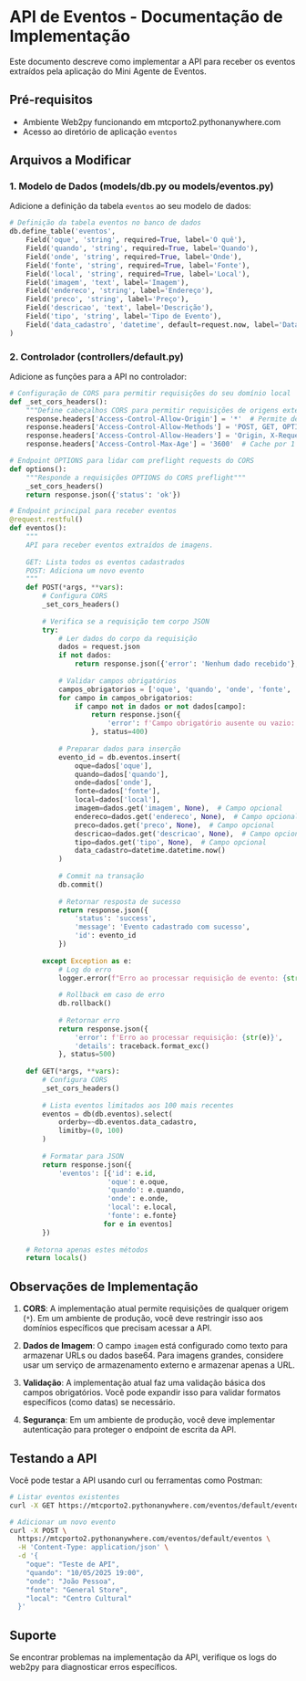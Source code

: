 # API de Eventos - Documentação de Implementação

Este documento descreve como implementar a API para receber os eventos extraídos pela aplicação do Mini Agente de Eventos.

## Pré-requisitos

- Ambiente Web2py funcionando em mtcporto2.pythonanywhere.com
- Acesso ao diretório de aplicação `eventos`

## Arquivos a Modificar

### 1. Modelo de Dados (models/db.py ou models/eventos.py)

Adicione a definição da tabela `eventos` ao seu modelo de dados:

```python
# Definição da tabela eventos no banco de dados
db.define_table('eventos',
    Field('oque', 'string', required=True, label='O quê'),
    Field('quando', 'string', required=True, label='Quando'),
    Field('onde', 'string', required=True, label='Onde'),
    Field('fonte', 'string', required=True, label='Fonte'),
    Field('local', 'string', required=True, label='Local'),
    Field('imagem', 'text', label='Imagem'),
    Field('endereco', 'string', label='Endereço'),
    Field('preco', 'string', label='Preço'),
    Field('descricao', 'text', label='Descrição'),
    Field('tipo', 'string', label='Tipo de Evento'),
    Field('data_cadastro', 'datetime', default=request.now, label='Data de Cadastro')
)
```

### 2. Controlador (controllers/default.py)

Adicione as funções para a API no controlador:

```python
# Configuração de CORS para permitir requisições do seu domínio local
def _set_cors_headers():
    """Define cabeçalhos CORS para permitir requisições de origens externas"""
    response.headers['Access-Control-Allow-Origin'] = '*'  # Permite de qualquer origem - Restrinja em produção
    response.headers['Access-Control-Allow-Methods'] = 'POST, GET, OPTIONS'
    response.headers['Access-Control-Allow-Headers'] = 'Origin, X-Requested-With, Content-Type, Accept, Authorization'
    response.headers['Access-Control-Max-Age'] = '3600'  # Cache por 1 hora

# Endpoint OPTIONS para lidar com preflight requests do CORS
def options():
    """Responde a requisições OPTIONS do CORS preflight"""
    _set_cors_headers()
    return response.json({'status': 'ok'})

# Endpoint principal para receber eventos
@request.restful()
def eventos():
    """
    API para receber eventos extraídos de imagens.
    
    GET: Lista todos os eventos cadastrados
    POST: Adiciona um novo evento
    """
    def POST(*args, **vars):
        # Configura CORS
        _set_cors_headers()
        
        # Verifica se a requisição tem corpo JSON
        try:
            # Ler dados do corpo da requisição
            dados = request.json
            if not dados:
                return response.json({'error': 'Nenhum dado recebido'}, status=400)
            
            # Validar campos obrigatórios
            campos_obrigatorios = ['oque', 'quando', 'onde', 'fonte', 'local']
            for campo in campos_obrigatorios:
                if campo not in dados or not dados[campo]:
                    return response.json({
                        'error': f'Campo obrigatório ausente ou vazio: {campo}'
                    }, status=400)
            
            # Preparar dados para inserção
            evento_id = db.eventos.insert(
                oque=dados['oque'],
                quando=dados['quando'],
                onde=dados['onde'],
                fonte=dados['fonte'],
                local=dados['local'],
                imagem=dados.get('imagem', None),  # Campo opcional
                endereco=dados.get('endereco', None),  # Campo opcional
                preco=dados.get('preco', None),  # Campo opcional
                descricao=dados.get('descricao', None),  # Campo opcional
                tipo=dados.get('tipo', None),  # Campo opcional
                data_cadastro=datetime.datetime.now()
            )
            
            # Commit na transação
            db.commit()
            
            # Retornar resposta de sucesso
            return response.json({
                'status': 'success',
                'message': 'Evento cadastrado com sucesso',
                'id': evento_id
            })
            
        except Exception as e:
            # Log do erro
            logger.error(f"Erro ao processar requisição de evento: {str(e)}")
            
            # Rollback em caso de erro
            db.rollback()
            
            # Retornar erro
            return response.json({
                'error': f'Erro ao processar requisição: {str(e)}',
                'details': traceback.format_exc()
            }, status=500)
    
    def GET(*args, **vars):
        # Configura CORS
        _set_cors_headers()
        
        # Lista eventos limitados aos 100 mais recentes
        eventos = db(db.eventos).select(
            orderby=~db.eventos.data_cadastro,
            limitby=(0, 100)
        )
        
        # Formatar para JSON
        return response.json({
            'eventos': [{'id': e.id,
                        'oque': e.oque,
                        'quando': e.quando,
                        'onde': e.onde,
                        'local': e.local,
                        'fonte': e.fonte} 
                       for e in eventos]
        })
    
    # Retorna apenas estes métodos
    return locals()
```

## Observações de Implementação

1. **CORS**: A implementação atual permite requisições de qualquer origem (`*`). Em um ambiente de produção, você deve restringir isso aos domínios específicos que precisam acessar a API.

2. **Dados de Imagem**: O campo `imagem` está configurado como texto para armazenar URLs ou dados base64. Para imagens grandes, considere usar um serviço de armazenamento externo e armazenar apenas a URL.

3. **Validação**: A implementação atual faz uma validação básica dos campos obrigatórios. Você pode expandir isso para validar formatos específicos (como datas) se necessário.

4. **Segurança**: Em um ambiente de produção, você deve implementar autenticação para proteger o endpoint de escrita da API.

## Testando a API

Você pode testar a API usando curl ou ferramentas como Postman:

```bash
# Listar eventos existentes
curl -X GET https://mtcporto2.pythonanywhere.com/eventos/default/eventos

# Adicionar um novo evento
curl -X POST \
  https://mtcporto2.pythonanywhere.com/eventos/default/eventos \
  -H 'Content-Type: application/json' \
  -d '{
    "oque": "Teste de API",
    "quando": "10/05/2025 19:00",
    "onde": "João Pessoa",
    "fonte": "General Store",
    "local": "Centro Cultural"
  }'
```

## Suporte

Se encontrar problemas na implementação da API, verifique os logs do web2py para diagnosticar erros específicos.
